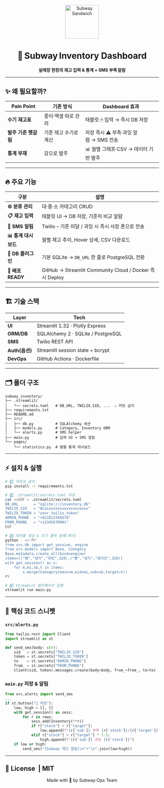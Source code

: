<div align="center">

<img src="https://em-content.zobj.net/source/apple/391/sandwich_1f96a.png" width="110" alt="Subway Sandwich" />

# 🥪 Subway Inventory Dashboard

**실매장 현장의 재고 입력 & 통계 + SMS 부족 알람**

</div>

---

## ✨ 왜 필요할까?

| Pain Point           | 기존 방식             | Dashboard 효과                         |
| -------------------- | --------------------- | -------------------------------------- |
| **수기 재고표**      | 종이·엑셀 따로 관리   | 태블릿 🖱 입력 → 즉시 DB 저장           |
| **발주 기준 헷갈림** | 기준 재고 수기로 계산 | 저장 즉시 ⚠️ 부족·과잉 알람 → SMS 전송 |
| **통계 부재**        | 감으로 발주           | 📊 월별 그래프·CSV → 데이터 기반 발주  |

---

## 🔥 주요 기능

|   구분               |   설명                                                  |
| -------------------- | ------------------------------------------------------- |
| **⚙️ 분류 관리**     | 대·중·소 카테고리 CRUD                                  |
| **📋 재고 입력**     | 태블릿 UI → DB 저장, 기준치 비교 알람                   |
| **📲 SMS 알림**      | Twilio – 기준 미달 / 과잉 시 즉시 사장 폰으로 전송      |
| **📊 통계 대시보드** | 월별 재고 추이, Hover 상세, CSV 다운로드                |
| **🔗 DB 플러그인**   | 기본 SQLite → `DB_URL` 한 줄로 PostgreSQL 전환          |
| **🚀 배포 READY**    | GitHub → Streamlit Community Cloud / Docker 즉시 Deploy |

---

## 🏗️ 기술 스택

| Layer          | Tech                               |
| -------------- | ---------------------------------- |
| **UI**         | Streamlit 1.32 · Plotly Express    |
| **ORM/DB**     | SQLAlchemy 2 · SQLite / PostgreSQL |
| **SMS**        | Twilio REST API                    |
| **Auth(옵션)** | Streamlit session state + bcrypt   |
| **DevOps**     | GitHub Actions · Dockerfile        |

---

## 🗂 폴더 구조

```text
subway_inventory/
├── .streamlit/
│   └── secrets.toml   # DB_URL, TWILIO_SID, ...  ⚠︎ 커밋 금지
├── requirements.txt
├── README.md
├── src/
│   ├── db.py          # SQLAlchemy 세션
│   ├── models.py      # Category, Inventory ORM
│   └── alerts.py      # SMS helper
├── main.py            # 입력 UI + SMS 알림
└── pages/
    └── statistics.py  # 월별 통계 대시보드
```

---

## ⚡ 설치 & 실행

```bash
# 1️⃣ 의존성 설치
pip install -r requirements.txt

# 2️⃣ .streamlit/secrets.toml 작성
cat <<EOF > .streamlit/secrets.toml
DB_URL       = "sqlite:///inventory.db"
TWILIO_SID   = "ACxxxxxxxxxxxxxxxxxxxx"
TWILIO_TOKEN = "your_twilio_token"
ADMIN_PHONE  = "+821012345678"
FROM_PHONE   = "+12345678901"
EOF

# 3️⃣ 테이블 생성 & 초기 품목 등록(예시)
python - <<'PY'
from src.db import get_session, engine
from src.models import Base, Category
Base.metadata.create_all(bind=engine)
items=[("빵","생지","위트",320),("빵","생지","화이트",320)]
with get_session() as s:
    for m,mi,sb,t in items:
        s.merge(Category(main=m,mid=mi,sub=sb,target=t))
PY

# 4️⃣ Streamlit 멀티페이지 실행
streamlit run main.py
```

---

## 🔑 핵심 코드 스니펫

### `src/alerts.py`

```python
from twilio.rest import Client
import streamlit as st

def send_sms(body: str):
    sid   = st.secrets["TWILIO_SID"]
    token = st.secrets["TWILIO_TOKEN"]
    to    = st.secrets["ADMIN_PHONE"]
    from_ = st.secrets["FROM_PHONE"]
    Client(sid, token).messages.create(body=body, from_=from_, to=to)
```

### `main.py` 저장 & 알림

```python
from src.alerts import send_sms
...
if st.button("💾 저장"):
    low, high = [], []
    with get_session() as sess:
        for r in rows:
            sess.add(Inventory(**r))
            if r["stock"] < r["target"]:
                low.append(f"{r['sub']} 부족 {r['stock']}/{r['target']}")
            elif r["stock"] > r["target"] * 1.5:
                high.append(f"{r['sub']} 과잉 {r['stock']}")
    if low or high:
        send_sms("[Subway 재고 알림]\n"+"\n".join(low+high))
```

---

## 📜 License  | MIT

<div align="center">Made with 💚 by Subway‑Ops Team</div>
